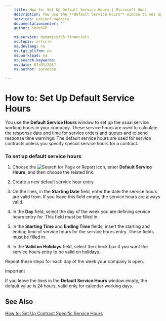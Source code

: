 ```yaml
---
    title: How to: Set Up Default Service Hours | Microsoft Docs
    description: You use the **Default Service Hours** window to set up the usual service working hours in your company. These service hours are used to calculate the response date and time for service orders and quotes and to send response time warnings. The default service hours are used for service contracts unless you specify special service hours for a contract.
    services: project-madeira
    documentationcenter: ''
    author: SorenGP

    ms.service: dynamics365-financials
    ms.topic: article
    ms.devlang: na
    ms.tgt_pltfrm: na
    ms.workload: na
    ms.search.keywords:
    ms.date: 07/01/2017
    ms.author: sgroespe

---
```

# How to: Set Up Default Service Hours
You use the **Default Service Hours** window to set up the usual service working hours in your company. These service hours are used to calculate the response date and time for service orders and quotes and to send response time warnings. The default service hours are used for service contracts unless you specify special service hours for a contract.  
  
### To set up default service hours  
  
1.  Choose the ![Search for Page or Report](media/ui-search/search_small.png "Search for Page or Report icon") icon, enter **Default Service Hours**, and then choose the related link.  
  
2.  Create a new default service hour entry.  
  
3.  On the lines, in the **Starting Date** field, enter the date the service hours are valid from. If you leave this field empty, the service hours are always valid.  
  
4.  In the **Day** field, select the day of the week you are defining service hours entry for. This field must be filled in.  
  
5.  In the **Starting Time** and **Ending Time** fields, insert the starting and ending time of service hours for the service hours entry. These fields must be filled in.  
  
6.  In the **Valid on Holidays** field, select the check box if you want the service hours entry to be valid on holidays.  
  
 Repeat these steps for each day of the week your company is open.  
  
> [!IMPORTANT]  
>  If you leave the lines in the **Default Service Hours** window empty, the default value is 24 hours, valid only for calendar working days.  
  
## See Also  
 [How to: Set Up Contract Specific Service Hours](../how-to-set-up-contract-specific-service-hours.md)